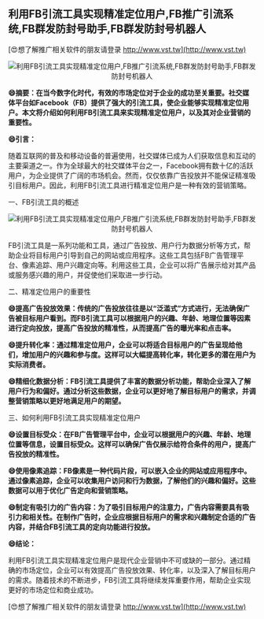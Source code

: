## **利用FB引流工具实现精准定位用户,FB推广引流系统,FB群发防封号助手,FB群发防封号机器人**

[😍想了解推广相关软件的朋友请登录 http://www.vst.tw](http://www.vst.tw)

 <center><img src="https://vst.tw/MP4/tuiguang/png/4.png" alt="利用FB引流工具实现精准定位用户,FB推广引流系统,FB群发防封号助手,FB群发防封号机器人"></center>

**😄摘要：在当今数字化时代，有效的市场定位对于企业的成功至关重要。社交媒体平台如Facebook（FB）提供了强大的引流工具，使企业能够实现精准定位用户。本文将介绍如何利用FB引流工具来实现精准定位用户，以及其对企业营销的重要性。**

**😄引言：**

随着互联网的普及和移动设备的普遍使用，社交媒体已成为人们获取信息和互动的主要渠道之一。作为全球最大的社交媒体平台之一，Facebook拥有数十亿的活跃用户，为企业提供了广阔的市场机会。然而，仅仅依靠广告投放并不能保证精准吸引目标用户。因此，利用FB引流工具进行精准定位用户是一种有效的营销策略。

一、FB引流工具的概述

 <center><img src="https://vst.tw/MP4/tuiguang/png/4.png" alt="利用FB引流工具实现精准定位用户,FB推广引流系统,FB群发防封号助手,FB群发防封号机器人"></center>

FB引流工具是一系列功能和工具，通过广告投放、用户行为数据分析等方式，帮助企业将目标用户引导到自己的网站或应用程序。这些工具包括FB广告管理平台、像素追踪、用户兴趣定向等。利用这些工具，企业可以将广告展示给对其产品或服务感兴趣的用户，并促使他们采取进一步行动。

二、精准定位用户的重要性

**😄提高广告投放效果：传统的广告投放往往是以“泛滥式”方式进行，无法确保广告被目标用户看到。而FB引流工具可以根据用户的兴趣、年龄、地理位置等因素进行定向投放，提高广告投放的精准性，从而提高广告的曝光率和点击率。**

**😄提升转化率：通过精准定位用户，企业可以将适合目标用户的广告呈现给他们，增加用户的兴趣和参与度。这样可以大幅提高转化率，转化更多的潜在用户为实际消费者。**

**😄精细化数据分析：FB引流工具提供了丰富的数据分析功能，帮助企业深入了解用户行为和偏好。通过分析这些数据，企业可以更好地了解目标用户的需求，并调整营销策略以更好地满足用户的期望。**

三、如何利用FB引流工具实现精准定位用户

**😄设置目标受众：在FB广告管理平台中，企业可以根据用户的兴趣、年龄、地理位置等信息，设置目标受众。这样可以确保广告仅展示给符合条件的用户，提高广告投放的精准性。**

**😄使用像素追踪：FB像素是一种代码片段，可以嵌入企业的网站或应用程序中。通过像素追踪，企业可以收集用户访问和行为数据，了解他们的兴趣和偏好。这些数据可以用于优化广告定向和营销策略。**

**😄制定有吸引力的广告内容：为了吸引目标用户的注意力，广告内容需要具有吸引力和相关性。在制作广告时，企业应根据目标用户的需求和兴趣制定合适的广告内容，并结合FB引流工具的定向功能进行投放。**

**😄结论：**

利用FB引流工具实现精准定位用户是现代企业营销中不可或缺的一部分。通过精确的市场定位，企业可以有效提高广告投放效果、转化率，以及深入了解目标用户的需求。随着技术的不断进步，FB引流工具将继续发挥重要作用，帮助企业实现更好的市场定位和商业成功。

[😍想了解推广相关软件的朋友请登录 http://www.vst.tw](http://www.vst.tw)



